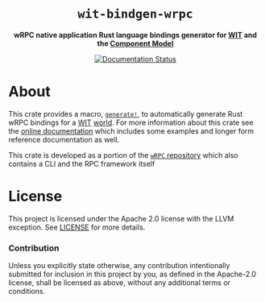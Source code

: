 <div align="center">
  <h1><code>wit-bindgen-wrpc</code></h1>

  <p>
    <strong>wRPC native application Rust language bindings generator for
    <a href="https://github.com/WebAssembly/component-model/blob/main/design/mvp/WIT.md">WIT</a>
    and the
    <a href="https://github.com/WebAssembly/component-model">Component Model</a>
    </strong>
  </p>

  <p>
    <a href="https://docs.rs/wit-bindgen-wrpc"><img src="https://docs.rs/wit-bindgen-wrpc/badge.svg" alt="Documentation Status" /></a>
  </p>
</div>

# About

This crate provides a macro, [`generate!`], to automatically generate Rust
wRPC bindings for a [WIT] [world]. For more information about this crate see the
[online documentation] which includes some examples and longer form reference
documentation as well.

This crate is developed as a portion of the [`wRPC` repository] which
also contains a CLI and the RPC framework itself

[`generate!`]: https://docs.rs/wit-bindgen-wrpc/latest/wit_bindgen_wrpc/macro.generate.html
[WIT]: https://component-model.bytecodealliance.org/design/wit.html
[world]: https://component-model.bytecodealliance.org/design/worlds.html
[online documentation]: https://docs.rs/wit-bindgen-wrpc
[`wRPC` repository]: https://github.com/rvolosatovs/wrpc

# License

This project is licensed under the Apache 2.0 license with the LLVM exception.
See [LICENSE](../../LICENSE) for more details.

### Contribution

Unless you explicitly state otherwise, any contribution intentionally submitted
for inclusion in this project by you, as defined in the Apache-2.0 license,
shall be licensed as above, without any additional terms or conditions.
